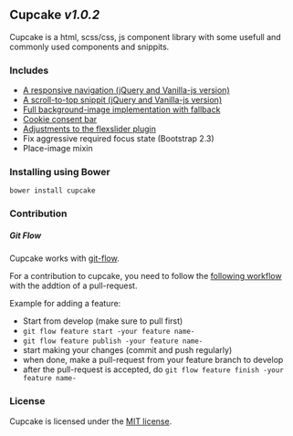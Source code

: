 ## Cupcake _v1.0.2_

Cupcake is a html, scss/css, js component library with some usefull and commonly used components and snippits.


### Includes
- [A responsive navigation (jQuery and Vanilla-js version)](docs/navigation.md)
- [A scroll-to-top snippit (jQuery and Vanilla-js version)](docs/scoll-to-top.md)
- [Full background-image implementation with fallback](docs/full-img-bg.md)
- [Cookie consent bar](docs/cookie-consent.md)
- [Adjustments to the flexslider plugin](docs/slider.md)
- Fix aggressive required focus state (Bootstrap 2.3)
- Place-image mixin


### Installing using Bower
```
bower install cupcake
```


### Contribution

##### Git Flow
Cupcake works with [git-flow](https://github.com/nvie/gitflow).

For a contribution to cupcake, you need to follow the [following workflow](https://github.com/nvie/gitflow#initialization) with the addtion of a pull-request.

Example for adding a feature:
- Start from develop (make sure to pull first)
- `git flow feature start -your feature name-`
- `git flow feature publish -your feature name-`
- start making your changes (commit and push regularly)
- when done, make a pull-request from your feature branch to develop
- after the pull-request is accepted, do `git flow feature finish -your feature name-`


### License
Cupcake is licensed under the [MIT license](http://opensource.org/licenses/MIT).
